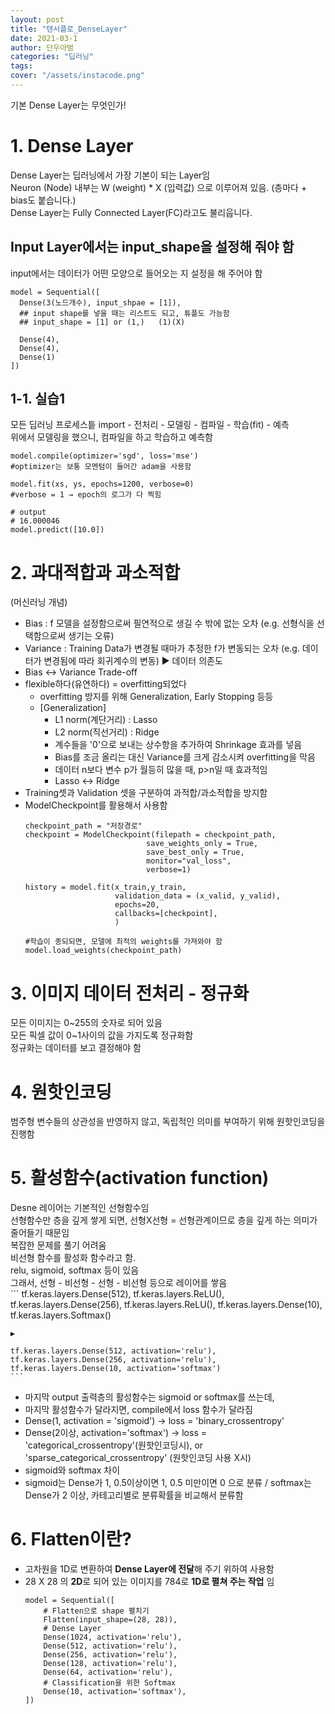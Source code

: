```yaml
---
layout: post
title: "텐서플로_DenseLayer"
date: 2021-03-1
author: 단우아범
categories: "딥러닝"
tags:	
cover: "/assets/instacode.png"
---
```


기본 Dense Layer는 무엇인가!  

# 1. Dense Layer  
Dense Layer는 딥러닝에서 가장 기본이 되는 Layer임  
Neuron (Node) 내부는 W (weight) * X (입력값) 으로 이루어져 있음. (층마다 + bias도 붙습니다.)  
Dense Layer는 Fully Connected Layer(FC)라고도 불리웁니다.  

## Input Layer에서는 input_shape을 설정해 줘야 함  
input에서는 데이터가 어떤 모양으로 들어오는 지 설정을 해 주어야 함  
  ```
  model = Sequential([
    Dense(3(노드개수), input_shpae = [1]),
    ## input shape를 넣을 때는 리스트도 되고, 튜플도 가능함
    ## input_shape = [1] or (1,)   (1)(X)

    Dense(4),
    Dense(4),
    Dense(1)
  ])
  ```


## 1-1. 실습1  
모든 딥러닝 프로세스틑 import - 전처리 - 모델링 - 컴파일 - 학습(fit) - 예측  
위에서 모델링을 했으니, 컴파일을 하고 학습하고 예측함  
  ```
  model.compile(optimizer='sgd', loss='mse')
  #optimizer는 보통 모멘텀이 들어간 adam을 사용함  

  model.fit(xs, ys, epochs=1200, verbose=0)
  #verbose = 1 → epoch의 로그가 다 찍힘

  # output
  # 16.000046
  model.predict([10.0])
  ```

# 2. 과대적합과 과소적합  
(머신러닝 개념)  
- Bias : f 모델을 설정함으로써 필연적으로 생길 수 밖에 없는 오차 (e.g. 선형식을 선택함으로써 생기는 오류)  
- Variance : Training Data가 변경될 때마가 추정한 f가 변동되는 오차 (e.g. 데이터가 변경됨에 따라 회귀계수의 변동) ▶ 데이터 의존도  
- Bias ↔ Variance Trade-off  
- flexible하다(유연하다) = overfitting되었다  
  - overfitting 방지를 위해 Generalization, Early Stopping 등등  
  - [Generalization]  
    - L1 norm(계단거리) : Lasso  
    - L2 norm(직선거리) : Ridge  
    - 계수들을 '0'으로 보내는 상수항을 추가하여 Shrinkage 효과를 넣음  
    - Bias를 조금 올리는 대신 Variance를 크게 감소시켜 overfitting을 막음  
    - 데이터 n보다 변수 p가 월등히 많을 때, p>n일 때 효과적임  
    - Lasso ↔ Ridge  
- Training셋과 Validation 셋을 구분하여 과적합/과소적합을 방지함  
- ModelCheckpoint를 활용해서 사용함  
  ```
  checkpoint_path = "저장경로"
  checkpoint = ModelCheckpoint(filepath = checkpoint_path,
                             save_weights_only = True,
                             save_best_only = True,
                             monitor="val_loss",
                             verbose=1)

  history = model.fit(x_train,y_train,
                      validation_data = (x_valid, y_valid),
                      epochs=20,
                      callbacks=[checkpoint],
                      )

  #학습이 종되되면, 모델에 최적의 weights를 가져와야 함
  model.load_weights(checkpoint_path)
  ```

# 3. 이미지 데이터 전처리 - 정규화  
모든 이미지는 0~255의 숫자로 되어 있음  
모든 픽셀 값이 0~1사이의 값을 가지도록 정규화함  
정규화는 데이터를 보고 결정해야 함  

# 4. 원핫인코딩  
범주형 변수들의 상관성을 반영하지 않고, 독립적인 의미를 부여하기 위해 원핫인코딩을 진행함  


# 5. 활성함수(activation function)  
Desne 레이어는 기본적인 선형함수임  
선형함수만 층을 깊게 쌓게 되면, 선형X선형 = 선형관계이므로 층을 깊게 하는 의미가 줄어들기 때문임  
복잡한 문제를 풀기 어려움  
비선형 함수를 활성화 함수라고 함.  
relu, sigmoid, softmax 등이 있음  
그래서, 선형 - 비선형 - 선형 - 비선형 등으로 레이어를 쌓음  
    ```
    tf.keras.layers.Dense(512),
    tf.keras.layers.ReLU(),
    tf.keras.layers.Dense(256),
    tf.keras.layers.ReLU(),
    tf.keras.layers.Dense(10),
    tf.keras.layers.Softmax()

    ▶ 

    tf.keras.layers.Dense(512, activation='relu'),
    tf.keras.layers.Dense(256, activation='relu'),
    tf.keras.layers.Dense(10, activation='softmax')
    ```
- 마지막 output 출력층의 활성함수는 sigmoid or softmax를 쓰는데,  
- 마지막 활성함수가 달라지면, compile에서 loss 함수가 달라짐  
- Dense(1, activation = 'sigmoid') → loss = 'binary_crossentropy'  
- Dense(2이상, activation='softmax') → loss = 'categorical_crossentropy'(원핫인코딩시), or 'sparse_categorical_crossentropy' (원핫인코딩 사용 X시)  
- sigmoid와 softmax 차이  
- sigmoid는 Dense가 1, 0.5이상이면 1, 0.5 미만이면 0 으로 분류 / softmax는 Dense가 2 이상, 카테고리별로 분류확률을 비교해서 분류함  

# 6. Flatten이란?  
- 고차원을 1D로 변환하여 **Dense Layer에 전달**해 주기 위하여 사용함  
- 28 X 28 의 **2D**로 되어 있는 이미지를 784로 **1D로 펼쳐 주는 작업** 임  
    ```
    model = Sequential([
        # Flatten으로 shape 펼치기
        Flatten(input_shape=(28, 28)),
        # Dense Layer
        Dense(1024, activation='relu'),
        Dense(512, activation='relu'),
        Dense(256, activation='relu'),
        Dense(128, activation='relu'),
        Dense(64, activation='relu'),
        # Classification을 위한 Softmax 
        Dense(10, activation='softmax'),
    ])
    ```


